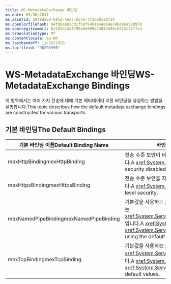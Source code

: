 ```yaml
---
title: WS-MetadataExchange 바인딩
ms.date: 03/30/2017
ms.assetid: 10f8de5d-b81d-4ea7-b37e-7f2c00c39714
ms.openlocfilehash: 94f0ba602cd1f58f5491a44a64e24be8ea52895b
ms.sourcegitcommit: bc293b14af795e0e999e3304dd40c0222cf2ffe4
ms.translationtype: MT
ms.contentlocale: ko-KR
ms.lasthandoff: 11/26/2020
ms.locfileid: "96293990"
---
```

# <a name="ws-metadataexchange-bindings"></a><span data-ttu-id="8f967-102">WS-MetadataExchange 바인딩</span><span class="sxs-lookup"><span data-stu-id="8f967-102">WS-MetadataExchange Bindings</span></span>

<span data-ttu-id="8f967-103">이 항목에서는 여러 가지 전송에 대해 기본 메타데이터 교환 바인딩을 생성하는 방법을 설명합니다.</span><span class="sxs-lookup"><span data-stu-id="8f967-103">This topic describes how the default metadata exchange bindings are constructed for various transports.</span></span>  
  
## <a name="the-default-bindings"></a><span data-ttu-id="8f967-104">기본 바인딩</span><span class="sxs-lookup"><span data-stu-id="8f967-104">The Default Bindings</span></span>  
  
|<span data-ttu-id="8f967-105">기본 바인딩 이름</span><span class="sxs-lookup"><span data-stu-id="8f967-105">Default Binding Name</span></span>|<span data-ttu-id="8f967-106">바인딩 생성 방법</span><span class="sxs-lookup"><span data-stu-id="8f967-106">How the binding is constructed</span></span>|  
|--------------------------|------------------------------------|  
|<span data-ttu-id="8f967-107">mexHttpBinding</span><span class="sxs-lookup"><span data-stu-id="8f967-107">mexHttpBinding</span></span>|<span data-ttu-id="8f967-108">전송 수준 보안이 비활성화된 <xref:System.ServiceModel.WSHttpBinding>입니다.</span><span class="sxs-lookup"><span data-stu-id="8f967-108">A <xref:System.ServiceModel.WSHttpBinding> with transport-level security disabled.</span></span>|  
|<span data-ttu-id="8f967-109">mexHttpsBinding</span><span class="sxs-lookup"><span data-stu-id="8f967-109">mexHttpsBinding</span></span>|<span data-ttu-id="8f967-110">전송 수준 보안을 지원하는 <xref:System.ServiceModel.WSHttpBinding>입니다.</span><span class="sxs-lookup"><span data-stu-id="8f967-110">A <xref:System.ServiceModel.WSHttpBinding> that supports transport-level security.</span></span>|  
|<span data-ttu-id="8f967-111">mexNamedPipeBinding</span><span class="sxs-lookup"><span data-stu-id="8f967-111">mexNamedPipeBinding</span></span>|<span data-ttu-id="8f967-112">기본값을 사용하는 <xref:System.ServiceModel.Channels.CustomBinding>가 있는 <xref:System.ServiceModel.Channels.NamedPipeTransportBindingElement>입니다.</span><span class="sxs-lookup"><span data-stu-id="8f967-112">A  <xref:System.ServiceModel.Channels.CustomBinding> with a <xref:System.ServiceModel.Channels.NamedPipeTransportBindingElement> using the default values.</span></span>|  
|<span data-ttu-id="8f967-113">mexTcpBinding</span><span class="sxs-lookup"><span data-stu-id="8f967-113">mexTcpBinding</span></span>|<span data-ttu-id="8f967-114">기본값을 사용하는 <xref:System.ServiceModel.Channels.CustomBinding>가 <xref:System.ServiceModel.Channels.TcpTransportBindingElement>입니다.</span><span class="sxs-lookup"><span data-stu-id="8f967-114">A <xref:System.ServiceModel.Channels.CustomBinding> with a <xref:System.ServiceModel.Channels.TcpTransportBindingElement> using default values.</span></span>|
